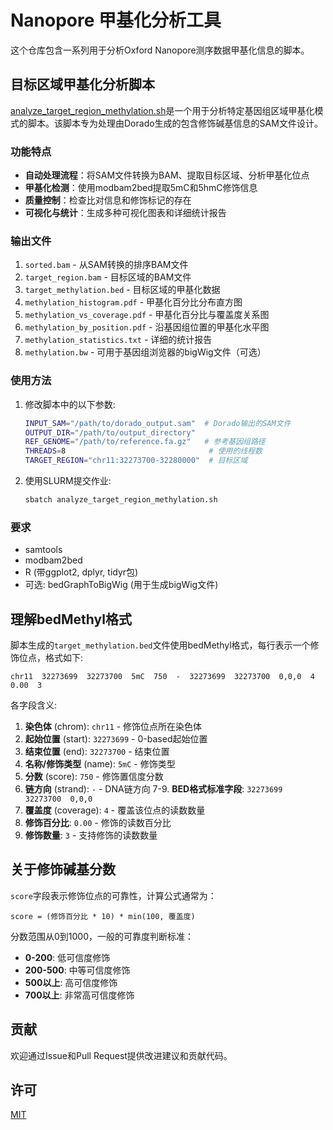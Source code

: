 # Nanopore 甲基化分析工具

这个仓库包含一系列用于分析Oxford Nanopore测序数据甲基化信息的脚本。

## 目标区域甲基化分析脚本

[analyze_target_region_methylation.sh](analyze_target_region_methylation.sh)是一个用于分析特定基因组区域甲基化模式的脚本。该脚本专为处理由Dorado生成的包含修饰碱基信息的SAM文件设计。

### 功能特点

- **自动处理流程**：将SAM文件转换为BAM、提取目标区域、分析甲基化位点
- **甲基化检测**：使用modbam2bed提取5mC和5hmC修饰信息
- **质量控制**：检查比对信息和修饰标记的存在
- **可视化与统计**：生成多种可视化图表和详细统计报告

### 输出文件

1. `sorted.bam` - 从SAM转换的排序BAM文件
2. `target_region.bam` - 目标区域的BAM文件
3. `target_methylation.bed` - 目标区域的甲基化数据
4. `methylation_histogram.pdf` - 甲基化百分比分布直方图
5. `methylation_vs_coverage.pdf` - 甲基化百分比与覆盖度关系图
6. `methylation_by_position.pdf` - 沿基因组位置的甲基化水平图
7. `methylation_statistics.txt` - 详细的统计报告
8. `methylation.bw` - 可用于基因组浏览器的bigWig文件（可选）

### 使用方法

1. 修改脚本中的以下参数:
   ```bash
   INPUT_SAM="/path/to/dorado_output.sam"  # Dorado输出的SAM文件
   OUTPUT_DIR="/path/to/output_directory"
   REF_GENOME="/path/to/reference.fa.gz"   # 参考基因组路径
   THREADS=8                                # 使用的线程数
   TARGET_REGION="chr11:32273700-32280000"  # 目标区域
   ```

2. 使用SLURM提交作业:
   ```bash
   sbatch analyze_target_region_methylation.sh
   ```

### 要求

- samtools
- modbam2bed
- R (带ggplot2, dplyr, tidyr包)
- 可选: bedGraphToBigWig (用于生成bigWig文件)

## 理解bedMethyl格式

脚本生成的`target_methylation.bed`文件使用bedMethyl格式，每行表示一个修饰位点，格式如下:

```
chr11  32273699  32273700  5mC  750  -  32273699  32273700  0,0,0  4  0.00  3
```

各字段含义:

1. **染色体** (chrom): `chr11` - 修饰位点所在染色体
2. **起始位置** (start): `32273699` - 0-based起始位置
3. **结束位置** (end): `32273700` - 结束位置
4. **名称/修饰类型** (name): `5mC` - 修饰类型
5. **分数** (score): `750` - 修饰置信度分数
6. **链方向** (strand): `-` - DNA链方向
7-9. **BED格式标准字段**: `32273699  32273700  0,0,0`
10. **覆盖度** (coverage): `4` - 覆盖该位点的读数数量
11. **修饰百分比**: `0.00` - 修饰的读数百分比
12. **修饰数量**: `3` - 支持修饰的读数数量

## 关于修饰碱基分数

`score`字段表示修饰位点的可靠性，计算公式通常为：
```
score = (修饰百分比 * 10) * min(100, 覆盖度)
```

分数范围从0到1000，一般的可靠度判断标准：
- **0-200**: 低可信度修饰
- **200-500**: 中等可信度修饰
- **500以上**: 高可信度修饰
- **700以上**: 非常高可信度修饰

## 贡献

欢迎通过Issue和Pull Request提供改进建议和贡献代码。

## 许可

[MIT](LICENSE)
